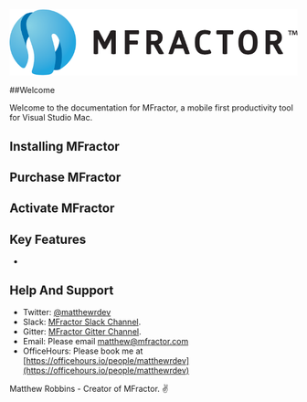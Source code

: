 ![mfractor logo](img/logo-horizontal.png)

##Welcome

Welcome to the documentation for MFractor, a mobile first productivity tool for Visual Studio Mac.

## Installing MFractor

## Purchase MFractor

## Activate MFractor

## Key Features

 *

## Help And Support

 * Twitter: [@matthewrdev](https://twitter.com/matthewrdev)
 * Slack: [MFractor Slack Channel](https://xamarinchat.slack.com/archives/mfractor).
 * Gitter: [MFractor Gitter Channel](https://gitter.im/mfractor/Lobby#).
 * Email: Please email [matthew@mfractor.com](matthew@mfractor.com)
 * OfficeHours: Please book me at [https://officehours.io/people/matthewrdev](https://officehours.io/people/matthewrdev)

Matthew Robbins - Creator of MFractor. ✌️
